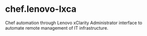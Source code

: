# chef.lenovo-lxca
Chef automation through Lenovo xClarity Administrator interface to automate remote management of IT infrastructure.
